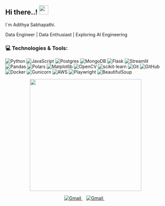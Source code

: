  ## Hi there..! <img src="https://github.com/sciencepal/sciencepal/blob/master/assets/Hi.gif" width="29px">

<!--
**sabhapathi0306/sabhapathi0306** is a ✨ _special_ ✨ repository because its `README.md` (this file) appears on your GitHub profile.

Here are some ideas to get you started:

- 🔭 I’m currently working on ...
- 🌱 I’m currently learning ...
- 👯 I’m looking to collaborate on ...
- 🤔 I’m looking for help with ...
- 💬 Ask me about ...
- 📫 How to reach me: ...
- 😄 Pronouns: ...
- ⚡ Fun fact: ...
-->
I´m Adithya Sabhapathi.

Data Engineer | Data Enthusiast | Exploring AI Engineering


### 💻 Technologies & Tools:
![Python](https://img.shields.io/badge/python-3670A0?style=for-the-badge&logo=python&logoColor=ffdd54) ![JavaScript](https://img.shields.io/badge/javascript-%23323330.svg?style=for-the-badge&logo=javascript&logoColor=%23F7DF1E) ![Postgres](https://img.shields.io/badge/postgres-%23316192.svg?style=for-the-badge&logo=postgresql&logoColor=white) ![MongoDB](https://img.shields.io/badge/MongoDB-%234ea94b.svg?style=for-the-badge&logo=mongodb&logoColor=white) ![Flask](https://img.shields.io/badge/flask-%23000.svg?style=for-the-badge&logo=flask&logoColor=white) ![Streamlit](https://img.shields.io/badge/Streamlit-%23FE4B4B.svg?style=for-the-badge&logo=streamlit&logoColor=white)  ![Pandas](https://img.shields.io/badge/pandas-%23150458.svg?style=for-the-badge&logo=pandas&logoColor=white) ![Polars](https://img.shields.io/badge/Polars-CD792C.svg?style=for-the-badge&logo=Polars&logoColor=white) ![Matplotlib](https://img.shields.io/badge/Matplotlib-%23ffffff.svg?style=for-the-badge&logo=Matplotlib&logoColor=black) ![OpenCV](https://img.shields.io/badge/opencv-%23white.svg?style=for-the-badge&logo=opencv&logoColor=white) ![scikit-learn](https://img.shields.io/badge/scikit--learn-%23F7931E.svg?style=for-the-badge&logo=scikit-learn&logoColor=white) ![Git](https://img.shields.io/badge/git-%23F05033.svg?style=for-the-badge&logo=git&logoColor=white) ![GitHub](https://img.shields.io/badge/github-%23121011.svg?style=for-the-badge&logo=github&logoColor=white) ![Docker](https://img.shields.io/badge/docker-%230db7ed.svg?style=for-the-badge&logo=docker&logoColor=white) ![Gunicorn](https://img.shields.io/badge/gunicorn-%298729.svg?style=for-the-badge&logo=gunicorn&logoColor=white) ![AWS](https://img.shields.io/badge/AWS-%23FF9900.svg?style=for-the-badge&logo=amazon-aws&logoColor=white) ![Playwright](https://img.shields.io/badge/-playwright-%232EAD33?style=for-the-badge&logo=playwright&logoColor=white)  ![BeautifulSoup](https://img.shields.io/badge/BeautifulSoup-%23121011.svg?style=for-the-badge&logo=BeautifulSoup&logoColor=white) 

<!-- Proudly created with GPRM ( https://gprm.itsvg.in ) -->
<p align='center'>
  <a href="#"><img src="https://github-readme-stats.vercel.app/api?username=sabhapathi0306&show_icons=true&count_private=true&theme=dark" width="350"></a>
</p>
<p align='center'>
  <a href="mailto:adithyasabhapathi03@gmail.com">
    <img src="https://img.shields.io/badge/Gmail-D14836?style=for-the-badge&logo=gmail&logoColor=white" alt="Gmail"/>        
  </a>&nbsp;&nbsp;
  <a href="https://www.linkedin.com/in/adithyasabhapathi/">
    <img src="https://img.shields.io/badge/linkedin-%230077B5.svg?&style=for-the-badge&logo=linkedin&logoColor=white" alt="Gmail"/>
  </a>&nbsp;&nbsp;
</p>


